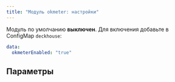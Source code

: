 ```yaml
---
title: "Модуль okmeter: настройки"
---
```


Модуль по умолчанию **выключен**. Для включения добавьте в ConfigMap `deckhouse`:

```yaml
data:
  okmeterEnabled: "true"
```

## Параметры

<!-- SCHEMA -->
